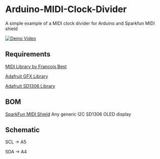 # Arduino-MIDI-Clock-Divider
A simple example of a MIDI clock divider for Arduino and Sparkfun MIDI shield

[![Demo Video](https://img.youtube.com/vi/BTd4qSCWHRE/0.jpg)](https://www.youtube.com/watch?v=BTd4qSCWHRE)



## Requirements
[MIDI Library by Francois Best](https://www.arduino.cc/reference/en/libraries/midi-library/)

[Adafruit GFX Library](https://www.arduino.cc/reference/en/libraries/adafruit-gfx-library/)

[Adafruit SD1306 Library](https://www.arduino.cc/reference/en/libraries/adafruit-ssd1306/)

## BOM
[SparkFun MIDI Shield](https://www.sparkfun.com/products/12898)
Any generic I2C SD1306 OLED display

## Schematic
SCL -> A5

SDA -> A4

